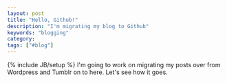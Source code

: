 ```yaml
---
layout: post
title: "Hello, Github!"
description: "I'm migrating my blog to Github"
keywords: "blogging"
category:
tags: ["#blog"]
---
```

{% include JB/setup %}
I'm going to work on migrating my posts over from Wordpress and Tumblr on to here. Let's see how it goes.